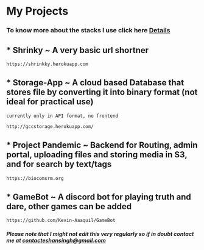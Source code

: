# My Projects

### To know more about the stacks I use click here [Details](https://github.com/Kevin-Aaaquil/Kevin-Aaaquil/blob/main/Details.MD)

## * Shrinky ~ A very basic url shortner 
```
https://shrinkky.herokuapp.com
```
## * Storage-App ~ A cloud based Database that stores file by converting it into binary format (not ideal for practical use) 
`currently only in API format, no frontend`
```
http://gccstorage.herokuapp.com/
```
## * Project Pandemic ~ Backend for Routing, admin portal, uploading files and storing media in S3, and for search by text/tags
```
https://biocomsrm.org
```
## * GameBot ~ A discord bot for playing truth and dare, other games can be added
```
https://github.com/Kevin-Aaaquil/GameBot
```
##### Please note that I might not edit this very regularly so if in doubt contact me at contacteshansingh@gmail.com
